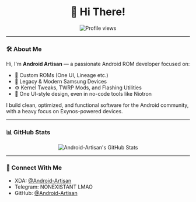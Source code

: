 <h1 align="center">👋 Hi There!</h1>

<p align="center">
  <img src="https://komarev.com/ghpvc/?username=Android-Artisan&style=for-the-badge" alt="Profile views" />
</p>

---

### 🛠️ About Me

Hi, I'm **Android Artisan** — a passionate Android ROM developer focused on:
- 🔧 Custom ROMs (One UI, Lineage etc.)
- 📱 Legacy & Modern Samsung Devices
- ⚙️ Kernel Tweaks, TWRP Mods, and Flashing Utilities
- 🎨 One UI-style design, even in no-code tools like Niotron

I build clean, optimized, and functional software for the Android community, with a heavy focus on Exynos-powered devices.

---

### 📊 GitHub Stats

<p align="center">
  <img src="https://github-readme-stats.vercel.app/api?username=Android-Artisan&show_icons=true&count_private=true&line_height=27&title_color=ffffff&text_color=c9cacc&icon_color=2bbc8a&bg_color=1d1f21" alt="Android-Artisan's GitHub Stats" />
</p>

---

### 📡 Connect With Me

- XDA: [@Android-Artisan](https://xdaforums.com/m/android-artisan.13071848/)
- Telegram: NONEXISTANT LMAO
- GitHub: [@Android-Artisan](https://github.com/Android-Artisan)
